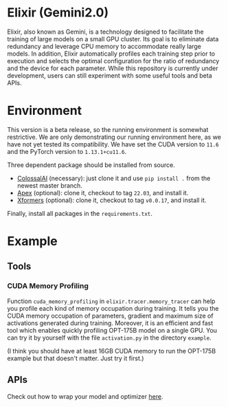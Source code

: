 # Elixir (Gemini2.0)
Elixir, also known as Gemini, is a technology designed to facilitate the training of large models on a small GPU cluster.
Its goal is to eliminate data redundancy and leverage CPU memory to accommodate really large models.
In addition, Elixir automatically profiles each training step prior to execution and selects the optimal configuration for the ratio of redundancy and the device for each parameter.
While this repository is currently under development, users can still experiment with some useful tools and beta APIs.

# Environment

This version is a beta release, so the running environment is somewhat restrictive.
We are only demonstrating our running environment here, as we have not yet tested its compatibility.
We have set the CUDA version to `11.6` and the PyTorch version to `1.13.1+cu11.6`.

Three dependent package should be installed from source.
- [ColossalAI](https://github.com/hpcaitech/ColossalAI) (necessary): just clone it and use `pip install .` from the newest master branch.
- [Apex](https://github.com/NVIDIA/apex) (optional): clone it, checkout to tag `22.03`, and install it.
- [Xformers](https://github.com/facebookresearch/xformers) (optional): clone it, checkout to tag `v0.0.17`, and install it.

Finally, install all packages in the `requirements.txt`.

# Example

## Tools

### CUDA Memory Profiling

Function `cuda_memory_profiling` in `elixir.tracer.memory_tracer` can help you profile each kind of memory occupation during training.
It tells you the CUDA memory occupation of parameters, gradient and maximum size of activations generated during training.
Moreover, it is an efficient and fast tool which enables quickly profiling OPT-175B model on a single GPU.
You can try it by yourself with the file `activation.py` in the directory `example`.

(I think you should have at least 16GB CUDA memory to run the OPT-175B example but that doesn't matter. Just try it first.)


## APIs

Check out how to wrap your model and optimizer [here](https://github.com/hpcaitech/Elixir/blob/main/example/common/elx.py).
